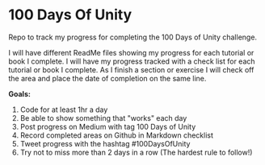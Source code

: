 # 100 Days Of Unity

Repo to track my progress for completing the 100 Days of Unity challenge.

I will have different ReadMe files showing my progress for each tutorial or book I complete. I will have my progress tracked with a check list for each tutorial or book I complete. As I finish a section or exercise I will check off the area and place the date of completion on the same line.

**Goals:**
1. Code for at least 1hr a day
2. Be able to show something that "works" each day
3. Post progress on Medium with tag 100 Days of Unity
4. Record completed areas on Github in Markdown checklist
5. Tweet progress with the hashtag #100DaysOfUnity
6. Try not to miss more than 2 days in a row (The hardest rule to follow!)
